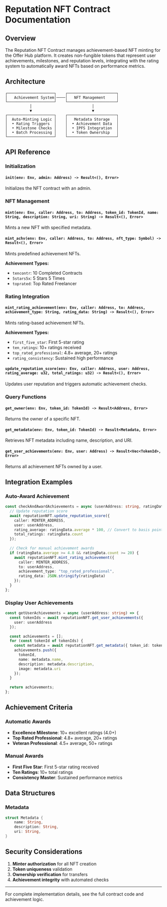 # Reputation NFT Contract Documentation

## Overview

The Reputation NFT Contract manages achievement-based NFT minting for the Offer Hub platform. It creates non-fungible tokens that represent user achievements, milestones, and reputation levels, integrating with the rating system to automatically award NFTs based on performance metrics.

## Architecture

```
┌─────────────────────┐    ┌──────────────────────┐
│   Achievement System│────│   NFT Management     │
└─────────────────────┘    └──────────────────────┘
           │                           │
           ▼                           ▼
┌─────────────────────┐    ┌──────────────────────┐
│  Auto-Minting Logic │    │   Metadata Storage   │
│  • Rating Triggers  │    │  • Achievement Data  │
│  • Milestone Checks │    │  • IPFS Integration  │
│  • Batch Processing │    │  • Token Ownership   │
└─────────────────────┘    └──────────────────────┘
```

## API Reference

### Initialization

#### `init(env: Env, admin: Address) -> Result<(), Error>`
Initializes the NFT contract with an admin.

### NFT Management

#### `mint(env: Env, caller: Address, to: Address, token_id: TokenId, name: String, description: String, uri: String) -> Result<(), Error>`
Mints a new NFT with specified metadata.

#### `mint_achv(env: Env, caller: Address, to: Address, nft_type: Symbol) -> Result<(), Error>`
Mints predefined achievement NFTs.

**Achievement Types:**
- `tencontr`: 10 Completed Contracts
- `5stars5x`: 5 Stars 5 Times  
- `toprated`: Top Rated Freelancer

### Rating Integration

#### `mint_rating_achievement(env: Env, caller: Address, to: Address, achievement_type: String, rating_data: String) -> Result<(), Error>`
Mints rating-based achievement NFTs.

**Achievement Types:**
- `first_five_star`: First 5-star rating
- `ten_ratings`: 10+ ratings received
- `top_rated_professional`: 4.8+ average, 20+ ratings
- `rating_consistency`: Sustained high performance

#### `update_reputation_score(env: Env, caller: Address, user: Address, rating_average: u32, total_ratings: u32) -> Result<(), Error>`
Updates user reputation and triggers automatic achievement checks.

### Query Functions

#### `get_owner(env: Env, token_id: TokenId) -> Result<Address, Error>`
Returns the owner of a specific NFT.

#### `get_metadata(env: Env, token_id: TokenId) -> Result<Metadata, Error>`
Retrieves NFT metadata including name, description, and URI.

#### `get_user_achievements(env: Env, user: Address) -> Result<Vec<TokenId>, Error>`
Returns all achievement NFTs owned by a user.

## Integration Examples

### Auto-Award Achievement
```typescript
const checkAndAwardAchievements = async (userAddress: string, ratingData: any) => {
  // Update reputation score
  await reputationNFT.update_reputation_score({
    caller: MINTER_ADDRESS,
    user: userAddress,
    rating_average: ratingData.average * 100, // Convert to basis points
    total_ratings: ratingData.count
  });
  
  // Check for manual achievement awards
  if (ratingData.average >= 4.8 && ratingData.count >= 20) {
    await reputationNFT.mint_rating_achievement({
      caller: MINTER_ADDRESS,
      to: userAddress,
      achievement_type: "top_rated_professional",
      rating_data: JSON.stringify(ratingData)
    });
  }
};
```

### Display User Achievements
```typescript
const getUserAchievements = async (userAddress: string) => {
  const tokenIds = await reputationNFT.get_user_achievements({
    user: userAddress
  });
  
  const achievements = [];
  for (const tokenId of tokenIds) {
    const metadata = await reputationNFT.get_metadata({ token_id: tokenId });
    achievements.push({
      tokenId,
      name: metadata.name,
      description: metadata.description,
      image: metadata.uri
    });
  }
  
  return achievements;
};
```

## Achievement Criteria

### Automatic Awards
- **Excellence Milestone**: 10+ excellent ratings (4.0+)
- **Top Rated Professional**: 4.8+ average, 20+ ratings  
- **Veteran Professional**: 4.5+ average, 50+ ratings

### Manual Awards
- **First Five Star**: First 5-star rating received
- **Ten Ratings**: 10+ total ratings
- **Consistency Master**: Sustained performance metrics

## Data Structures

### Metadata
```rust
struct Metadata {
    name: String,
    description: String,
    uri: String,
}
```

## Security Considerations

1. **Minter authorization** for all NFT creation
2. **Token uniqueness** validation
3. **Ownership verification** for transfers
4. **Achievement integrity** with automated checks

---

For complete implementation details, see the full contract code and achievement logic.